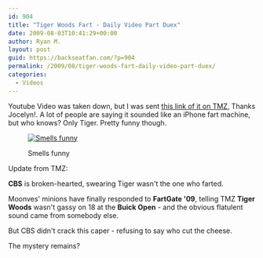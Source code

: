 ```yaml
---
id: 904
title: "Tiger Woods Fart - Daily Video Part Duex"
date: 2009-08-03T10:41:29+00:00
author: Ryan M.
layout: post
guid: https://backseatfan.com/?p=904
permalink: /2009/08/tiger-woods-fart-daily-video-part-duex/
categories:
  - Videos
---
```


<div class="entry">
  <p>
    Youtube Video was taken down, but I was sent <a href="https://www.tmz.com/videos?autoplay=true&mediaKey=9794715a-0202-440f-8c52-8424f433f60e">this link of it on TMZ</a>, Thanks Jocelyn!. A lot of people are saying it sounded like an iPhone fart machine, but who knows? Only Tiger. Pretty funny though.
  </p><figure id="attachment_340" style="width: 299px" class="wp-caption aligncenter">

  <a href="https://www.tmz.com/videos?autoplay=true&mediaKey=9794715a-0202-440f-8c52-8424f433f60e"><img class="size-full wp-image-340" title="tiger" src="/images/2009/06/tiger.jpg" alt="Smells funny" width="299" height="301" srcset="/images/2009/06/tiger.jpg 299w, /images/2009/06/tiger-150x150.jpg 150w, /images/2009/06/tiger-298x300.jpg 298w" sizes="(max-width: 299px) 100vw, 299px" /></a><figcaption class="wp-caption-text">Smells funny</figcaption></figure>

  <p>
    Update from TMZ:
  </p>

  <p>
    <strong>CBS</strong> is broken-hearted, swearing Tiger wasn't the one who farted.
  </p>

  <p>
    Moonves' minions have finally responded to <strong>FartGate '09</strong>, telling TMZ <strong>Tiger Woods</strong> wasn't gassy on 18 at the <strong>Buick Open</strong> - and the obvious flatulent sound came from somebody else.
  </p>

  <p>
    But CBS didn't crack this caper - refusing to say who cut the cheese.
  </p>

  <p>
    The mystery remains?
  </p>
</div>
